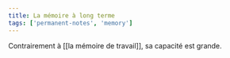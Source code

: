 ```yaml
---
title: La mémoire à long terme
tags: ['permanent-notes', 'memory']
---
```


Contrairement à [[la mémoire de travail]], sa capacité est grande.